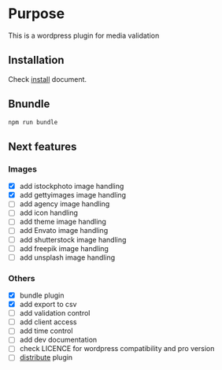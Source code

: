 # Purpose

This is a wordpress plugin for media validation

## Installation

Check [install](./doc/INSTALL.md) document.

## Bnundle

```bash
npm run bundle
```

## Next features

### Images

- [x] add istockphoto image handling
- [x] add gettyimages image handling
- [ ] add agency image handling
- [ ] add icon handling
- [ ] add theme image handling
- [ ] add Envato image handling
- [ ] add shutterstock image handling
- [ ] add freepik image handling
- [ ] add unsplash image handling

### Others

- [x] bundle plugin
- [x] add export to csv
- [ ] add validation control
- [ ] add client access
- [ ] add time control
- [ ] add dev documentation
- [ ] check LICENCE for wordpress compatibility and pro version
- [ ] [distribute](https://www.dreamhost.com/blog/how-to-create-your-first-wordpress-plugin/) plugin
